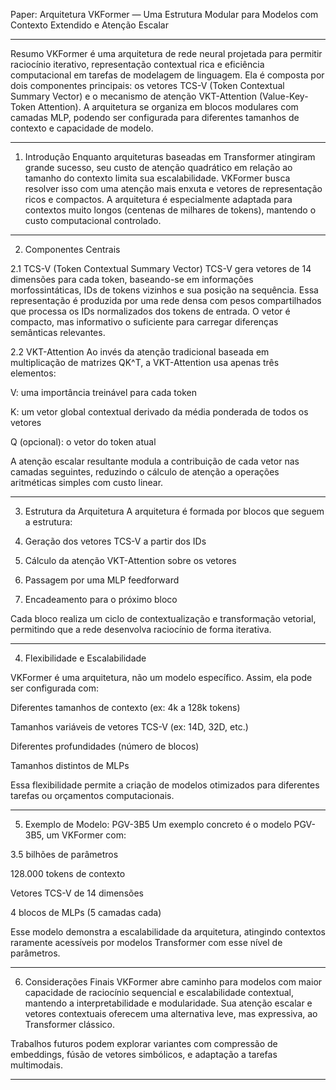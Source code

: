 Paper: Arquitetura VKFormer — Uma Estrutura Modular para Modelos com Contexto Extendido e Atenção Escalar


---

Resumo
VKFormer é uma arquitetura de rede neural projetada para permitir raciocínio iterativo, representação contextual rica e eficiência computacional em tarefas de modelagem de linguagem. Ela é composta por dois componentes principais: os vetores TCS-V (Token Contextual Summary Vector) e o mecanismo de atenção VKT-Attention (Value-Key-Token Attention). A arquitetura se organiza em blocos modulares com camadas MLP, podendo ser configurada para diferentes tamanhos de contexto e capacidade de modelo.


---

1. Introdução
Enquanto arquiteturas baseadas em Transformer atingiram grande sucesso, seu custo de atenção quadrático em relação ao tamanho do contexto limita sua escalabilidade. VKFormer busca resolver isso com uma atenção mais enxuta e vetores de representação ricos e compactos. A arquitetura é especialmente adaptada para contextos muito longos (centenas de milhares de tokens), mantendo o custo computacional controlado.


---

2. Componentes Centrais

2.1 TCS-V (Token Contextual Summary Vector)
TCS-V gera vetores de 14 dimensões para cada token, baseando-se em informações morfossintáticas, IDs de tokens vizinhos e sua posição na sequência. Essa representação é produzida por uma rede densa com pesos compartilhados que processa os IDs normalizados dos tokens de entrada. O vetor é compacto, mas informativo o suficiente para carregar diferenças semânticas relevantes.

2.2 VKT-Attention
Ao invés da atenção tradicional baseada em multiplicação de matrizes QK^T, a VKT-Attention usa apenas três elementos:

V: uma importância treinável para cada token

K: um vetor global contextual derivado da média ponderada de todos os vetores

Q (opcional): o vetor do token atual


A atenção escalar resultante modula a contribuição de cada vetor nas camadas seguintes, reduzindo o cálculo de atenção a operações aritméticas simples com custo linear.


---

3. Estrutura da Arquitetura
A arquitetura é formada por blocos que seguem a estrutura:

1. Geração dos vetores TCS-V a partir dos IDs


2. Cálculo da atenção VKT-Attention sobre os vetores


3. Passagem por uma MLP feedforward


4. Encadeamento para o próximo bloco



Cada bloco realiza um ciclo de contextualização e transformação vetorial, permitindo que a rede desenvolva raciocínio de forma iterativa.


---

4. Flexibilidade e Escalabilidade

VKFormer é uma arquitetura, não um modelo específico. Assim, ela pode ser configurada com:

Diferentes tamanhos de contexto (ex: 4k a 128k tokens)

Tamanhos variáveis de vetores TCS-V (ex: 14D, 32D, etc.)

Diferentes profundidades (número de blocos)

Tamanhos distintos de MLPs


Essa flexibilidade permite a criação de modelos otimizados para diferentes tarefas ou orçamentos computacionais.


---

5. Exemplo de Modelo: PGV-3B5
Um exemplo concreto é o modelo PGV-3B5, um VKFormer com:

3.5 bilhões de parâmetros

128.000 tokens de contexto

Vetores TCS-V de 14 dimensões

4 blocos de MLPs (5 camadas cada)


Esse modelo demonstra a escalabilidade da arquitetura, atingindo contextos raramente acessíveis por modelos Transformer com esse nível de parâmetros.


---

6. Considerações Finais
VKFormer abre caminho para modelos com maior capacidade de raciocínio sequencial e escalabilidade contextual, mantendo a interpretabilidade e modularidade. Sua atenção escalar e vetores contextuais oferecem uma alternativa leve, mas expressiva, ao Transformer clássico.

Trabalhos futuros podem explorar variantes com compressão de embeddings, fúsão de vetores simbólicos, e adaptação a tarefas multimodais.


---

